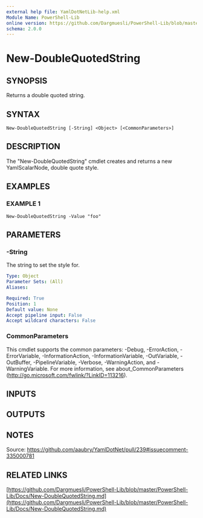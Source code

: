 ```yaml
---
external help file: YamlDotNetLib-help.xml
Module Name: PowerShell-Lib
online version: https://github.com/Dargmuesli/PowerShell-Lib/blob/master/PowerShell-Lib/Docs/New-DoubleQuotedString.md
schema: 2.0.0
---
```


# New-DoubleQuotedString

## SYNOPSIS
Returns a double quoted string.

## SYNTAX

```
New-DoubleQuotedString [-String] <Object> [<CommonParameters>]
```

## DESCRIPTION
The "New-DoubleQuotedString" cmdlet creates and returns a new YamlScalarNode, double quote style.

## EXAMPLES

### EXAMPLE 1
```
New-DoubleQuotedString -Value "foo"
```

## PARAMETERS

### -String
The string to set the style for.

```yaml
Type: Object
Parameter Sets: (All)
Aliases:

Required: True
Position: 1
Default value: None
Accept pipeline input: False
Accept wildcard characters: False
```

### CommonParameters
This cmdlet supports the common parameters: -Debug, -ErrorAction, -ErrorVariable, -InformationAction, -InformationVariable, -OutVariable, -OutBuffer, -PipelineVariable, -Verbose, -WarningAction, and -WarningVariable.
For more information, see about_CommonParameters (http://go.microsoft.com/fwlink/?LinkID=113216).

## INPUTS

## OUTPUTS

## NOTES
Source: https://github.com/aaubry/YamlDotNet/pull/239#issuecomment-335000781

## RELATED LINKS

[https://github.com/Dargmuesli/PowerShell-Lib/blob/master/PowerShell-Lib/Docs/New-DoubleQuotedString.md](https://github.com/Dargmuesli/PowerShell-Lib/blob/master/PowerShell-Lib/Docs/New-DoubleQuotedString.md)

